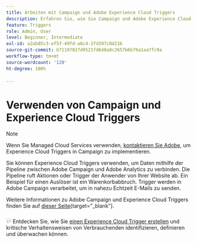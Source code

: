 ```yaml
---
title: Arbeiten mit Campaign und Adobe Experience Cloud Triggers
description: Erfahren Sie, wie Sie Campaign und Adobe Experience Cloud Triggers gemeinsam verwenden können
feature: Triggers
role: Admin, User
level: Beginner, Intermediate
exl-id: a2ab85c3-ef5f-49fd-a6c4-2fd397c8d21b
source-git-commit: b71197027d9521fd648a0c2657b6b76a1aa7fc9a
workflow-type: tm+mt
source-wordcount: '120'
ht-degree: 100%

---
```


# Verwenden von Campaign und Experience Cloud Triggers

>[!NOTE]
>
>Wenn Sie Managed Cloud Services verwenden, [kontaktieren Sie Adobe](../start/campaign-faq.md#support), um Experience Cloud Triggers in Campaign zu implementieren.

Sie können Experience Cloud Triggers verwenden, um Daten mithilfe der Pipeline zwischen Adobe Campaign und Adobe Analytics zu verbinden. Die Pipeline ruft Aktionen oder Trigger der Anwender von Ihrer Website ab. Ein Beispiel für einen Auslöser ist ein Warenkorbabbruch. Trigger werden in Adobe Campaign verarbeitet, um in nahezu Echtzeit E-Mails zu senden.

Weitere Informationen zu Adobe Campaign und Experience Cloud Triggers finden Sie auf [dieser Seite](https://experienceleague.adobe.com/docs/campaign-classic/using/integrating-with-adobe-experience-cloud/experience-triggers/about-triggers.html?lang=de){target="_blank"}.

![](../assets/do-not-localize/speech.png) Entdecken Sie, wie Sie [einen Experience Cloud Trigger erstellen](https://experienceleague.adobe.com/docs/experience-cloud/triggers/create.html?lang=de) und kritische Verhaltensweisen von Verbrauchenden identifizieren, definieren und überwachen können.


